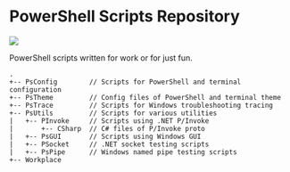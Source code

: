 # PowerShell Scripts Repository

![](https://img.shields.io/badge/PowerShell-7.0-5391FE?style=flat-square&logo=PowerShell)

PowerShell scripts written for work or for just fun.

```PlainText
.
+-- PsConfig        // Scripts for PowerShell and terminal configuration
+-- PsTheme         // Config files of PowerShell and terminal theme
+-- PsTrace         // Scripts for Windows troubleshooting tracing
+-- PsUtils         // Scripts for various utilities
|   +-- PInvoke     // Scripts using .NET P/Invoke
|       +-- CSharp  // C# files of P/Invoke proto
|   +-- PsGUI       // Scripts using Windows GUI
|   +-- PSocket     // .NET socket testing scripts
|   +-- PsPipe      // Windows named pipe testing scripts
+-- Workplace
```
